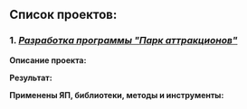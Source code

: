 ## Список проектов:

### 1. [*Разработка программы "Парк аттракционов"*](https://github.com/olegumnov44/DataScience/tree/master/001%20DE_ParkOfAttractions)
**Описание проекта:**


**Результат:**


**Применены ЯП, библиотеки, методы и инструменты:**

